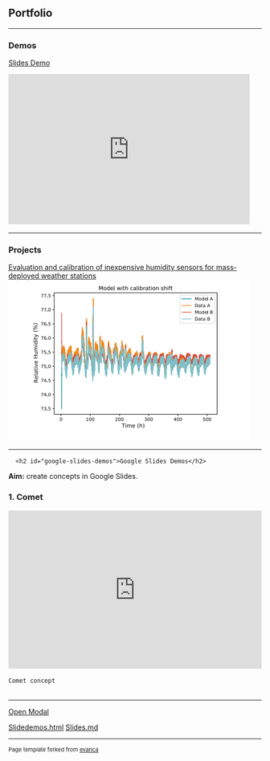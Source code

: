 ## Portfolio

---

### Demos

[Slides Demo](/slides)
<iframe src="https://docs.google.com/presentation/d/e/2PACX-1vRYrD3KATThBXpwXjRKt9EIma3oEOY2Tee_UAfKvcYymHVTeBOYq_ozKOxumxliGFMo6e4d6uQzg2hE/embed?start=true&loop=true&delayms=3000" frameborder="0" width="480" height="299" allowfullscreen="true" mozallowfullscreen="true" webkitallowfullscreen="true"></iframe>

---

### Projects 


[Evaluation and calibration of inexpensive humidity sensors for mass-deployed weather stations](/pdf/Poster-2203272225.pdf)
<a href="/pdf/Poster-2203272225.pdf"><img src="images/RHscreencap.png?raw=true"/></a>

---

<!-- Modal HTML embedded directly into document -->
<div id="ex1" class="modal">
<!--   <section> -->

      <h2 id="google-slides-demos">Google Slides Demos</h2>

<p><strong>Aim:</strong> create concepts in Google Slides.</p>

<h3 id="1-comet">1. Comet</h3>
<div style="position:relative; width:100%; height:0px; padding-bottom:62.5%;">
    <iframe style="position:absolute; left:0; top:0; width:100%; height:100%"
         src="https://docs.google.com/presentation/d/e/2PACX-1vRYrD3KATThBXpwXjRKt9EIma3oEOY2Tee_UAfKvcYymHVTeBOYq_ozKOxumxliGFMo6e4d6uQzg2hE/embed?start=true&amp;loop=true&amp;delayms=3000" frameborder="0" allowfullscreen="true" mozallowfullscreen="true" webkitallowfullscreen="true"></iframe></div>

<p><code class="language-plaintext highlighter-rouge">Comet concept

</code></p>

<hr>


<!--       </section> -->
<!--   <!a href="#" rel="modal:close">Close</a> -->
</div>

<!-- Link to open the modal -->
<p><a href="#ex1" rel="modal:open">Open Modal</a></p>

<a href="slidedemos.html" rel="modal:open">Slidedemos.html</a>
<a href="slides.md" rel="modal:open">Slides.md</a>

---
<p style="font-size:11px">Page template forked from <a href="https://github.com/evanca/quick-portfolio">evanca</a></p>
<!-- Remove above link if you don't want to attibute -->
